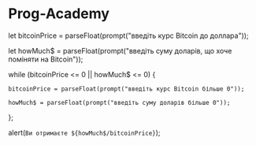 # Prog-Academy

let bitcoinPrice = parseFloat(prompt("введіть курс Bitcoin до доллара"));

let howMuch$ = parseFloat(prompt("введіть суму доларів, що хоче поміняти на Bitcoin"));

while (bitcoinPrice <= 0 || howMuch$ <= 0) {

    bitcoinPrice = parseFloat(prompt("введіть курс Bitcoin більше 0"));
    
    howMuch$ = parseFloat(prompt("введіть суму доларів більше 0"));
    
};

alert(`Ви отримаєте ${howMuch$/bitcoinPrice}`);
